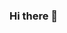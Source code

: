 ### Hi there 👋

<!--
**AloneAxe/AloneAxe** is a ✨ _special_ ✨ repository because its `README.md` (this file) appears on your GitHub profile.

<p align="center">
  <img src="https://user-images.githubusercontent.com/5679180/79618120-0daffb80-80be-11ea-819e-d2b0fa904d07.gif" width="27px">
  <br><br>
  <samp>
    <br>
    <img src="https://i.imgur.com/VP9QIDJ.gif" width="200px" height="200px" align="center">
    <br><br>:pizza: Take a look at my stats :P<br><br>
    <img align="center" src="https://github-readme-stats.vercel.app/api?username=AloneAxe&&show_icons=true&&theme=tokyonight" />
  </samp>
</p>
